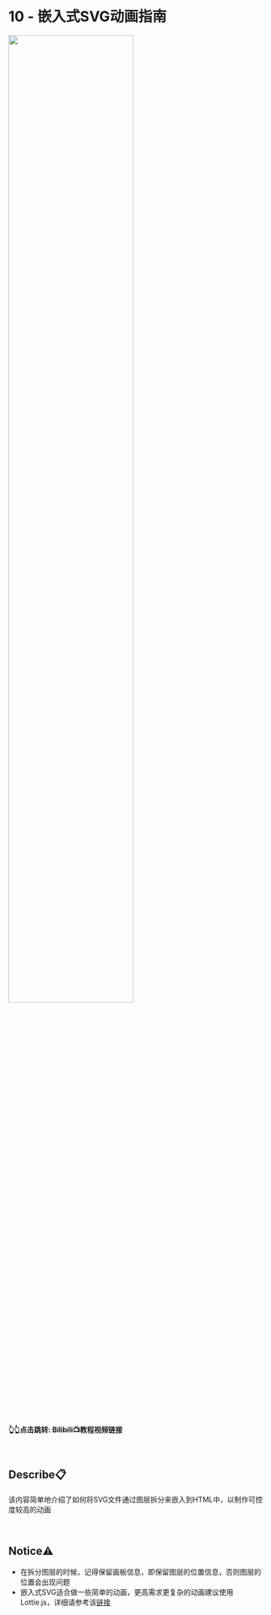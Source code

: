 # 10 - 嵌入式SVG动画指南
<a href="https://www.bilibili.com/video/BV1uW421c75b">
<img src="https://i2.hdslb.com/bfs/archive/5eb1a4a35c6dc72d5889b4342f78d28a2c76383b.jpg" width="70%">
</a>

**👆👆点击跳转: Bilibili📺教程视频链接**

<br>

## **Describe📋️**
该内容简单地介绍了如何将SVG文件通过图层拆分来嵌入到HTML中，以制作可控度较高的动画

<br>

## **Notice⚠️**
- 在拆分图层的时候，记得保留画板信息，即保留图层的位置信息，否则图层的位置会出现问题
- 嵌入式SVG适合做一些简单的动画，更高需求更复杂的动画建议使用Lottie.js，详细请参考该[链接](https://github.com/JIEJOE-WEB-Tutorial/004-lottie-tutorial)
